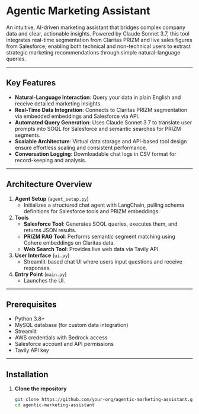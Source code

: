 # Agentic Marketing Assistant

An intuitive, AI-driven marketing assistant that bridges complex company data and clear, actionable insights. Powered by Claude Sonnet 3.7, this tool integrates real-time segmentation from Claritas PRIZM and live sales figures from Salesforce, enabling both technical and non-technical users to extract strategic marketing recommendations through simple natural-language queries.

---

## Key Features

- **Natural-Language Interaction**: Query your data in plain English and receive detailed marketing insights.
- **Real-Time Data Integration**: Connects to Claritas PRIZM segmentation via embedded embeddings and Salesforce via API.
- **Automated Query Generation**: Uses Claude Sonnet 3.7 to translate user prompts into SOQL for Salesforce and semantic searches for PRIZM segments.
- **Scalable Architecture**: Virtual data storage and API-based tool design ensure effortless scaling and consistent performance.
- **Conversation Logging**: Downloadable chat logs in CSV format for record-keeping and analysis.

---

## Architecture Overview

1. **Agent Setup** (`agent_setup.py`)  
   - Initializes a structured chat agent with LangChain, pulling schema definitions for Salesforce tools and PRIZM embeddings.  
2. **Tools**  
   - **Salesforce Tool**: Generates SOQL queries, executes them, and returns JSON results.  
   - **PRIZM RAG Tool**: Performs semantic segment matching using Cohere embeddings on Claritas data.  
   - **Web Search Tool**: Provides live web data via Tavily API.  
3. **User Interface** (`ui.py`)  
   - Streamlit-based chat UI where users input questions and receive responses.  
4. **Entry Point** (`main.py`)  
   - Launches the UI.

---

## Prerequisites

- Python 3.8+  
- MySQL database (for custom data integration)  
- Streamlit  
- AWS credentials with Bedrock access  
- Salesforce account and API permissions  
- Tavily API key

---

## Installation

1. **Clone the repository**  
   ```bash
   git clone https://github.com/your-org/agentic-marketing-assistant.git
   cd agentic-marketing-assistant
